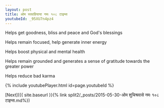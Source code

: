 ```yaml
---
layout: post
title: ओम स्तवप्रियाया नमः १०८ टाइम्स
youtubeId: _95XU7n4pz4
---
```

 
 
Helps get goodness, bliss and peace and God's blessings
 
Helps remain focused, help generate inner energy 
 
Helps boost physical and mental health 
 
Helps remain grounded and generates a sense of gratitude towards the greater power 
 
Helps reduce bad karma
 
 
 
 


{% include youtubePlayer.html id=page.youtubeId %}
 
[Next]({{ site.baseurl }}{% link  split2/_posts/2015-05-30-ओम शुचिश्रवासे नमः १०८ टाइम्स.md%})
 
